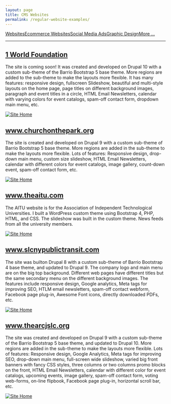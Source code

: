 ```yaml
---
layout: page
title: CMS Websites
permalink: /regular-website-examples/
---
```


<div class="submenuright">
   <p><a href="/regular-website-examples/">Websites</a><a href="/ecommerce-website-examples/">Ecommerce Websites</a><a href="/social-media-ads/">Social Media Ads</a><a href="/graphic-design-examples/">Graphic Design</a><a href="/more-examples/">More ...</a></p>
</div>

<div class="submenurighthr">
   <hr>
</div>

<div class="gridlayoutthird">
    <h2><a href="https://www.thearcjslc.org/newsite/oneworld/web/" target="_blank">1 World Foundation</a></h2>
</div>

The site is coming soon! It was created and developed on Drupal 10 with a custom sub-theme of the Barrio Bootstrap 5 base theme. More regions are added to the sub-theme to make the layouts more flexible. It has many features: responsive design, fullscreen Slideshow, beautiful and multi-style layouts on the home page, page titles on different background images, paragraph and event titles in a circle, HTML Email Newsletters, calendar with varying colors for event catalogs, spam-off contact form, dropdown main menu, etc.

[![Site Home](/images/oneWorld.jpg "1WorldFoundation Home")](https://www.thearcjslc.org/newsite/oneworld/web/)

<div class="gridlayoutthird">
    <h2><a href="https://www.churchonthepark.org" target="_blank">www.churchonthepark.org</a></h2>
</div>

The site is created and developed on Drupal 9 with a custom sub-theme of Barrio Bootstrap 5 base theme. More regions are added in the sub-theme to make the layouts more flexible. Lots of features: Responsive design, drop-down main menu, custom size slideshow, HTML Email Newsletters, calendar with different colors for event catalogs, image gallery, count-down event, spam-off contact form, etc.

[![Site Home](/images/churchOnTheParkWebsite2.jpg "churchonthepark.org Home")](https://www.churchonthepark.org)

<div class="gridlayoutthird">
    <h2><a href="https://theaitu.com" target="_blank">www.theaitu.com</a></h2>
</div>

The AITU website is for the Association of Independent Technological Universities. I built a WordPress custom theme using Bootstrap 4, PHP, HTML, and CSS. The slideshow was built in the custom theme. News feeds from all the university members.

[![Site Home](/images/theAitu1.jpg "theaitu.com Home")](https://theaitu.com)

<div class="gridlayoutthird">
    <h2><a href="http://www.slcnypublictransit.com" target="_blank">www.slcnypublictransit.com</a></h2>
</div>

The site was builton Drupal 8 with a custom sub-theme of Barrio Bootstrap 4 base theme, and updated to Drupal 9. The company logo and main menu are on the big top background. Different web pages have different titles but the same secondary menu on the different background images. The features include responsive design, Google analytics, Meta tags for improving SEO, HTLM email newsletters, spam-off contact webform, Facebook page plug-in, Awesome Font icons, directly downloaded PDFs, etc. 

[![Site Home](/images/publicTransitHome2.jpg "slcnypublictransit.com Home")](http://www.slcnypublictransit.com)

<div class="gridlayoutthird">
    <h2><a href="https://www.thearcjslc.org" target="_blank">www.thearcjslc.org</a></h2>
</div>

The site was created and developed on Drupal 9 with a custom sub-theme of the Barrio Bootstrap 5 base theme, and updated to Drupal 10. More regions are added in the sub-theme to make the layouts more flexible. Lots of features: Responsive design, Google Analytics, Meta tags for improving SEO, drop-down main menu, full-screen wide slideshow, varied big front banners with fancy CSS styles, three columns or two columns promo blocks on the front, HTML Email Newsletters, calendar with different color for event catalogs, upcoming events, image gallery, spam-off contact form, voting web-forms, on-line flipbook, Facebook page plug-in, horizontal scroll bar, etc.

[![Site Home](/images/thearcjslcHome1.jpg "thearcjslc.org Home")](https://www.thearcjslc.org)
